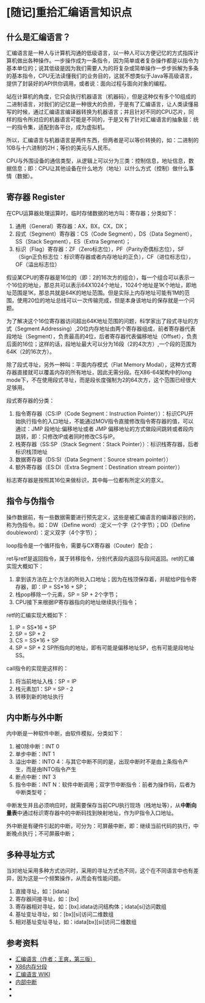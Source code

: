 # [随记]重拾汇编语言知识点


## 什么是汇编语言？

汇编语言是一种人与计算机沟通的低级语言，以一种人可以方便记忆的方式指挥计算机做出各种操作。一步操作成为一条指令，因为简单或者复杂操作都是以指令为基本单位的；说其低级是因为我们需要人为的将复杂或简单操作一步步拆解为多条的基本指令，CPU无法读懂我们的业务目的，这就不想类似于Java等高级语言，提供了封装好的API供你调用，或者说：面向过程与面向对象的编程。

站在计算机的角度，它只会执行机器语言（机器码），但是这种仅有多个10组成的二进制语言，对我们的记忆是一种很大的负担，于是有了汇编语言，让人类读懂易写的时候，通过汇编语言编译器转换为机器语言；并且针对不同的CPU芯片，同样的指令所对应的机器语言可能是不同的，于是又有了针对汇编语言的抽象层：统一的指令集，适配到各平台，成为虚拟机。

所以，汇编语言与机器语言是两件东西，但两者是可以等价转换的，如：二进制的10B与十六进制的2H；等价的美元与人民币。

CPU与外围设备的通信类型，从逻辑上可以分为三类：控制信息，地址信息，数据信息；即：CPU让其他设备在什么地方（地址）以什么方式（控制）做什么事情（数据）。


## 寄存器 Register

在CPU运算器处理运算时，临时存储数据的地方叫：寄存器；分类如下：

1. 通用（General）寄存器：AX，BX，CX，DX；
2. 段式（Segment）寄存器：CS（Code Segment），DS（Data Segment），SS（Stack Segment），ES（Extra Segment）；
3. 标识（Flag）寄存器：ZF（Zero标志位），PF（Parity奇偶标志位），SF（Sign正负标志位：标识寄存器或者内存地址的正负），CF（进位标志位），OF（溢出标志位）

假设某CPU的寄存器是16位的（即：2的16次方的组合），每一个组合可以表示一个16位的地址，那总共可以表示64X1024个地址，1024个地址是1K个地址，即地址范围是1K，那总共就是64K的地址范围。但是实际上内存地址可能有1M的范围，使用20位的地址总线可以一次传输完成，但是本身该地址的保存就是一个问题。

为了解决这个16位寄存器访问超出64K地址范围的问题，科学家出了段式寻址的方式（Segment Addressing）,20位内存地址由两个寄存器组成，前者寄存器代表段地址（Segment），负责最高的4位，后者寄存器代表偏移地址（Offset），负责后面的16位；这样的话，段地址最大可以分为16段（2的4次方）,一个段的范围为64K（2的16次方）。

除了段式寻址，另外一种叫：平面内存模式（Flat Memory Modal），这种方式寄存器直接就可以覆盖内存的所有地址，因此无需分段。在X86-64架构中的long mode下，不在使用段式寻址，而是段长度强制为2的64次方，这个范围已经很大足够用。

段式寄存器的分类：
1. 指令寄存器（CS:IP（Code Segment：Instruction Pointer））：标识CPU开始执行指令的入口地址，不能通过MOV指令直接修改指令寄存器的值，可以通过：JMP 段地址:偏移地址或者 JMP 偏移地址的方式做段间跳转或者段内跳转，即：只修改IP或者同时修改CS与IP。
2. 栈寄存器（SS:SP（Stack Segment：Stack Pointer））：标识栈寄存器，后者标识栈顶地址
3. 数据寄存器（DS:SI（Data Segment：Source stream pointer））
4. 额外寄存器（ES:DI（Extra Segment：Destination stream pointer））

标志寄存器是按照其16位来做标识，其中每一位都有所定义的意义。


## 指令与伪指令

操作数据前，有一些数据需要进行预先定义，这些是被汇编语言的编译器识别的，称为伪指令。如：DW（Define word）:定义一个字（2个字节）；DD（Define doubleword）：定义双字（4个字节）；

loop指令是一个循环指令，需要与CX寄存器（Couter）配合；

ret与retf是返回指令，属于转移指令，分别代表段内返回与段间返回。ret的汇编实现大概如下：

1. 拿到该方法在上个方法的所处入口地址；因为在栈顶保存着，并赋给IP指令寄存器，即：IP = SS*16 + SP；
2. 栈pop移除一个元素，SP = SP + 2个字节；
3. CPU接下来根据IP寄存器指向的地址继续执行指令；

retf的汇编实现大概如下：
1. IP = SS*16 + SP
2. SP = SP + 2
3. CS = SS*16 + SP
4. SP = SP + 2
SP所指向的地址，即有可能是偏移地址SP，也有可能是段地址SS。

call指令的实现是这样的：
1. 将当前地址入栈：SP = IP
2. 栈元素加1：SP = SP - 2
3. 转移到新的地址执行


## 内中断与外中断

内中断是一种软件中断，由软件模拟，分类如下：
1. 被0除中断：INT 0
2. 单步中断：INT 1
3. 溢出中断：INTO 4：与其它中断不同的是，出现中断时不是由上条指令产生，而是由INTO指令产生
4. 断点中断：INT 3
5. 指令中断：INT N：软件中断调用；双字节中断指令：前者为操作码，后者为中断类型号；

中断发生并且必须响应时，就需要保存当前CPU执行现场（栈地址等），从**中断向量表**中通过标识寄存器中的中断码找到映射地址，作为IP指令入口地址。

外中断是有硬件引起的中断，可分为：可屏蔽中断，即：继续当前代码的执行，中断晚点执行；不可屏蔽中断；


## 多种寻址方式

当对地址采用多种方式访问时，采用的寻址方式也不同，这个在不同语言中也有差异，因为这是一个频繁操作，从而会有性能问题。

1. 直接寻址，如：[idata]
2. 寄存器间接寻址，如：[bx]
3. 寄存器相对寻址，如：[bx].idata访问结构体；idata[si]访问数组
4. 基址变址寻址，如：[bx][si]访问二维数组
5. 相对基址变址寻址，如：idata[bx][si]访问二维数组





## 参考资料

- [汇编语言（作者：王爽，第三版）](https://book.douban.com/subject/1215178/)
- [X86内存分段](https://en.wikipedia.org/wiki/X86_memory_segmentation)
- [汇编语言 WIKI](https://en.wikipedia.org/wiki/Assembly_language)
- [内部中断](http://baike.baidu.com/item/%E5%86%85%E9%83%A8%E4%B8%AD%E6%96%AD)
- []()
- []()
